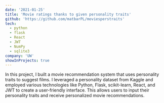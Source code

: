 ```yaml
---
date: '2021-01-25'
title: 'Movie ratings thanks to given personality traits'
github: 'https://github.com/matbarPL/moviesperstraits'
tech:
  - python
  - flask
  - React
  - JWT
  - NumPy
  - sqlite3
company: 'UW'
showInProjects: true
---
```


In this project, I built a movie recommendation system that uses personality traits to suggest films. I leveraged a personality dataset from Kaggle and employed various technologies like Python, Flask, scikit-learn, React, and JWT to create a user-friendly interface. This allows users to input their personality traits and receive personalized movie recommendations.
